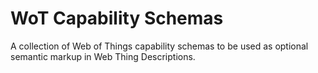# WoT Capability Schemas
A collection of Web of Things capability schemas to be used as optional semantic markup in Web Thing Descriptions.
